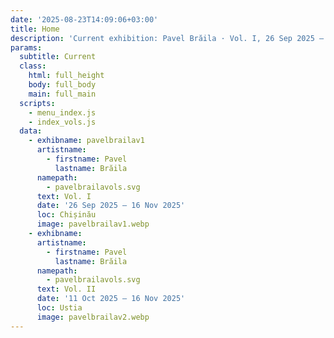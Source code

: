 ```yaml
---
date: '2025-08-23T14:09:06+03:00'
title: Home
description: 'Current exhibition: Pavel Brăila · Vol. I, 26 Sep 2025 — 16 Nov 2025, Chișinău · Vol. II, 11 Oct 2025 — 16 Nov 2025, Ustia'
params:
  subtitle: Current
  class:
    html: full_height
    body: full_body
    main: full_main
  scripts:
    - menu_index.js
    - index_vols.js
  data:
    - exhibname: pavelbrailav1
      artistname:
        - firstname: Pavel
          lastname: Brăila
      namepath: 
        - pavelbrailavols.svg
      text: Vol. I
      date: '26 Sep 2025 — 16 Nov 2025'
      loc: Chișinău
      image: pavelbrailav1.webp
    - exhibname: 
      artistname:
        - firstname: Pavel
          lastname: Brăila
      namepath: 
        - pavelbrailavols.svg
      text: Vol. II
      date: '11 Oct 2025 — 16 Nov 2025'
      loc: Ustia
      image: pavelbrailav2.webp
---
```

